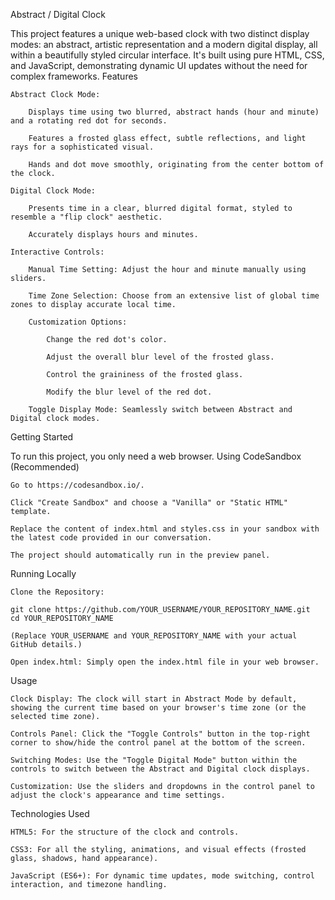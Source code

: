 Abstract / Digital Clock

This project features a unique web-based clock with two distinct display modes: an abstract, artistic representation and a modern digital display, all within a beautifully styled circular interface. It's built using pure HTML, CSS, and JavaScript, demonstrating dynamic UI updates without the need for complex frameworks.
Features

    Abstract Clock Mode:

        Displays time using two blurred, abstract hands (hour and minute) and a rotating red dot for seconds.

        Features a frosted glass effect, subtle reflections, and light rays for a sophisticated visual.

        Hands and dot move smoothly, originating from the center bottom of the clock.

    Digital Clock Mode:

        Presents time in a clear, blurred digital format, styled to resemble a "flip clock" aesthetic.

        Accurately displays hours and minutes.

    Interactive Controls:

        Manual Time Setting: Adjust the hour and minute manually using sliders.

        Time Zone Selection: Choose from an extensive list of global time zones to display accurate local time.

        Customization Options:

            Change the red dot's color.

            Adjust the overall blur level of the frosted glass.

            Control the graininess of the frosted glass.

            Modify the blur level of the red dot.

        Toggle Display Mode: Seamlessly switch between Abstract and Digital clock modes.

Getting Started

To run this project, you only need a web browser.
Using CodeSandbox (Recommended)

    Go to https://codesandbox.io/.

    Click "Create Sandbox" and choose a "Vanilla" or "Static HTML" template.

    Replace the content of index.html and styles.css in your sandbox with the latest code provided in our conversation.

    The project should automatically run in the preview panel.

Running Locally

    Clone the Repository:

    git clone https://github.com/YOUR_USERNAME/YOUR_REPOSITORY_NAME.git
    cd YOUR_REPOSITORY_NAME

    (Replace YOUR_USERNAME and YOUR_REPOSITORY_NAME with your actual GitHub details.)

    Open index.html: Simply open the index.html file in your web browser.

Usage

    Clock Display: The clock will start in Abstract Mode by default, showing the current time based on your browser's time zone (or the selected time zone).

    Controls Panel: Click the "Toggle Controls" button in the top-right corner to show/hide the control panel at the bottom of the screen.

    Switching Modes: Use the "Toggle Digital Mode" button within the controls to switch between the Abstract and Digital clock displays.

    Customization: Use the sliders and dropdowns in the control panel to adjust the clock's appearance and time settings.

Technologies Used

    HTML5: For the structure of the clock and controls.

    CSS3: For all the styling, animations, and visual effects (frosted glass, shadows, hand appearance).

    JavaScript (ES6+): For dynamic time updates, mode switching, control interaction, and timezone handling.
